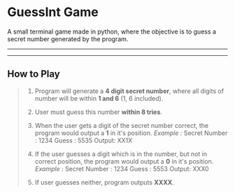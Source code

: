 # GuessInt Game

A small terminal game made in python, where the objective is to guess a secret number generated by the program.

---
---

## How to Play

> 1. Program will generate a __4 digit secret number__, where all digits of number will be within
> __1 and 6__ (1, 6 included).
>
> 2. User must guess this number __within 8 tries__.
>
> 3. When the user gets a digit of the secret number correct,
>    the program would output a __1__ in it's position.
>       *Example :*
>                   Secret Number : 1234
>                   Guess :         5535
>                   Output:         XX1X
>
> 4. If the user guesses a digit which is in the number, but not in correct position,
>    the program would output a __0__ in it's position.
>       *Example :*
>                   Secret Number : 1234
>                   Guess :         5553
>                   Output:         XXX0
>
> 5. If user guesses neither, program outputs __XXXX__.
